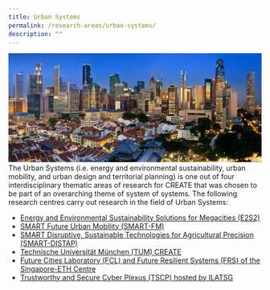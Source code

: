 ```yaml
---
title: Urban Systems
permalink: /research-areas/urban-systems/
description: ""
---
```

![](/images/Research%20Areas/urban-system.jpg)
The Urban Systems (i.e. energy and environmental sustainability, urban mobility, and urban design and territorial planning) is one out of four interdisciplinary thematic areas of research for CREATE that was chosen to be part of an overarching theme of system of systems. The following research centres carry out research in the field of Urban Systems:  

*   [Energy and Environmental Sustainability Solutions for Megacities (E2S2)](https://staging.d1oc0a5mwkwsyb.amplifyapp.com/about-create/research-centres/e2s2/)
*   [SMART Future Urban Mobility (SMART-FM)](https://staging.d1y086cfm99k88.amplifyapp.com/about-create/research-centres/smart/)
*   [SMART Disruptive, Sustainable Technologies for Agricultural Precision (SMART-DISTAP)](https://www.create.edu.sg/about-create/research-centres/smart)
*   [Technische Universität München (TUM) CREATE](https://www.tum-create.edu.sg/)
*   [Future Cities Laboratory (FCL) and Future Resilient Systems (FRS) of the Singapore-ETH Centre](https://www.create.edu.sg/about-create/research-centres/sec)
*   [Trustworthy and Secure Cyber Plexus (TSCP) hosted by ILATSG](https://www.create.edu.sg/about-create/research-centres/tscp-hosted-by-ilatsg)